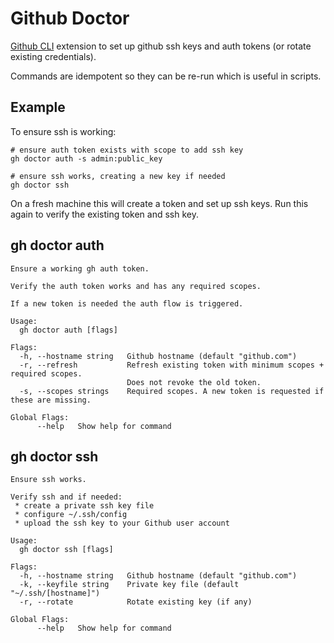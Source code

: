 # Github Doctor

[Github CLI](https://github.com/cli/cli) extension to set up github ssh keys and auth tokens (or rotate existing credentials).

Commands are idempotent so they can be re-run which is useful in scripts.

## Example

To ensure ssh is working:

```shell
# ensure auth token exists with scope to add ssh key
gh doctor auth -s admin:public_key

# ensure ssh works, creating a new key if needed
gh doctor ssh
```

On a fresh machine this will create a token and set up ssh keys. Run this again to verify the existing token and ssh key.

## gh doctor auth

```
Ensure a working gh auth token.

Verify the auth token works and has any required scopes.

If a new token is needed the auth flow is triggered.

Usage:
  gh doctor auth [flags]

Flags:
  -h, --hostname string   Github hostname (default "github.com")
  -r, --refresh           Refresh existing token with minimum scopes + required scopes.
                          Does not revoke the old token.
  -s, --scopes strings    Required scopes. A new token is requested if these are missing.

Global Flags:
      --help   Show help for command
```

## gh doctor ssh

```
Ensure ssh works.

Verify ssh and if needed:
 * create a private ssh key file
 * configure ~/.ssh/config
 * upload the ssh key to your Github user account

Usage:
  gh doctor ssh [flags]

Flags:
  -h, --hostname string   Github hostname (default "github.com")
  -k, --keyfile string    Private key file (default "~/.ssh/[hostname]")
  -r, --rotate            Rotate existing key (if any)

Global Flags:
      --help   Show help for command
```
